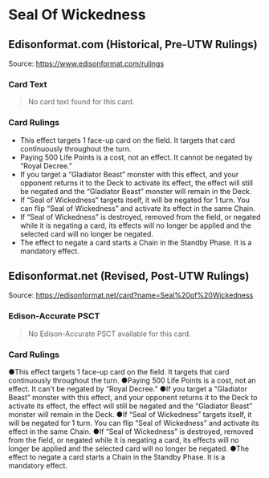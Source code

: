 # Seal Of Wickedness

## Edisonformat.com (Historical, Pre-UTW Rulings)

Source: https://www.edisonformat.com/rulings

### Card Text

> No card text found for this card.

### Card Rulings

*   This effect targets 1 face-up card on the field. It targets that card continuously throughout the turn.
*   Paying 500 Life Points is a cost, not an effect. It cannot be negated by “Royal Decree.”
*   If you target a “Gladiator Beast” monster with this effect, and your opponent returns it to the Deck to activate its effect, the effect will still be negated and the “Gladiator Beast” monster will remain in the Deck.
*   If “Seal of Wickedness” targets itself, it will be negated for 1 turn. You can flip “Seal of Wickedness” and activate its effect in the same Chain.
*   If “Seal of Wickedness” is destroyed, removed from the field, or negated while it is negating a card, its effects will no longer be applied and the selected card will no longer be negated.
*   The effect to negate a card starts a Chain in the Standby Phase. It is a mandatory effect.

## Edisonformat.net (Revised, Post-UTW Rulings)

Source: https://edisonformat.net/card?name=Seal%20of%20Wickedness

### Edison-Accurate PSCT

> No Edison-Accurate PSCT available for this card.

### Card Rulings

●This effect targets 1 face-up card on the field. It targets that card continuously throughout the turn.
●Paying 500 Life Points is a cost, not an effect. It can't be negated by “Royal Decree.”
●If you target a “Gladiator Beast” monster with this effect, and your opponent returns it to the Deck to activate its effect, the effect will still be negated and the “Gladiator Beast” monster will remain in the Deck.
●If “Seal of Wickedness” targets itself, it will be negated for 1 turn. You can flip “Seal of Wickedness” and activate its effect in the same Chain.
●If “Seal of Wickedness” is destroyed, removed from the field, or negated while it is negating a card, its effects will no longer be applied and the selected card will no longer be negated.
●The effect to negate a card starts a Chain in the Standby Phase. It is a mandatory effect.
            